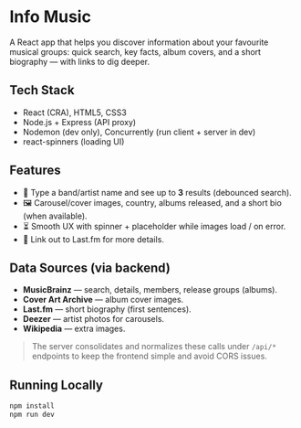 # Info Music

A React app that helps you discover information about your favourite musical groups: quick search, key facts, album covers, and a short biography — with links to dig deeper.

## Tech Stack

- React (CRA), HTML5, CSS3
- Node.js + Express (API proxy)
- Nodemon (dev only), Concurrently (run client + server in dev)
- react-spinners (loading UI)

## Features

- 🔎 Type a band/artist name and see up to **3** results (debounced search).
- 🖼️ Carousel/cover images, country, albums released, and a short bio (when available).
- ⏳ Smooth UX with spinner + placeholder while images load / on error.
- 🔗 Link out to Last.fm for more details.

## Data Sources (via backend)

- **MusicBrainz** — search, details, members, release groups (albums).
- **Cover Art Archive** — album cover images.
- **Last.fm** — short biography (first sentences).
- **Deezer** — artist photos for carousels.
- **Wikipedia** — extra images.

> The server consolidates and normalizes these calls under `/api/*` endpoints to keep the frontend simple and avoid CORS issues.

## Running Locally

```bash
npm install
npm run dev
```
